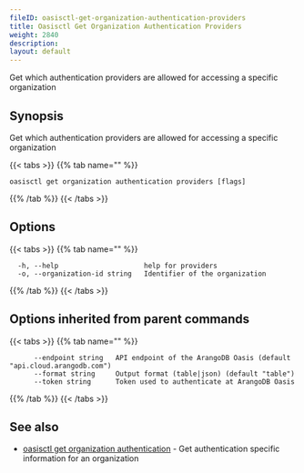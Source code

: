 ```yaml
---
fileID: oasisctl-get-organization-authentication-providers
title: Oasisctl Get Organization Authentication Providers
weight: 2840
description: 
layout: default
---
```

Get which authentication providers are allowed for accessing a specific organization

## Synopsis

Get which authentication providers are allowed for accessing a specific organization

{{< tabs >}}
{{% tab name="" %}}
```
oasisctl get organization authentication providers [flags]
```
{{% /tab %}}
{{< /tabs >}}

## Options

{{< tabs >}}
{{% tab name="" %}}
```
  -h, --help                     help for providers
  -o, --organization-id string   Identifier of the organization
```
{{% /tab %}}
{{< /tabs >}}

## Options inherited from parent commands

{{< tabs >}}
{{% tab name="" %}}
```
      --endpoint string   API endpoint of the ArangoDB Oasis (default "api.cloud.arangodb.com")
      --format string     Output format (table|json) (default "table")
      --token string      Token used to authenticate at ArangoDB Oasis
```
{{% /tab %}}
{{< /tabs >}}

## See also

* [oasisctl get organization authentication](oasisctl-get-organization-authentication)	 - Get authentication specific information for an organization

